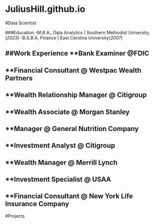 # JuliusHill.github.io
#Data Scientist

###Education
-M.B.A., Data Analytics | Southern Methodist University, (_2023_)
-B.S.B.A, Finance | East Carolina University(_2007_)

##Work Experience
**Bank Examiner @FDIC
-
**Financial Consultant @ Westpac Wealth Partners
-
**Wealth Relationship Manager @ Citigroup
-
**Wealth Associate @ Morgan Stanley
-
**Manager @ General Nutrition Company
-
**Investment Analyst @ Citigroup
-
**Wealth Manager @ Merrill Lynch
-
**Investment Specialist @ USAA
-
**Financial Consultant @ New York Life Insurance Company
-

#Projects

